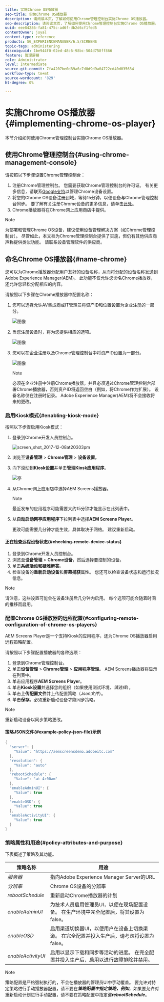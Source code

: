 ```yaml
---
title: 实施Chrome OS播放器
seo-title: 实施Chrome OS播放器
description: 请阅读本页，了解如何使用Chrome管理控制台实施Chrome OS播放器。
seo-description: 请阅读本页，了解如何使用Chrome管理控制台实施Chrome OS播放器。
uuid: eee84286-fa81-475c-ad6f-db2d6cf1fed5
contentOwner: jsyal
content-type: reference
products: SG_EXPERIENCEMANAGER/6.5/SCREENS
topic-tags: administering
discoiquuid: 1be944f0-02ed-48c6-98bc-504d758ff866
feature: 管理屏幕
role: Administrator
level: Intermediate
source-git-commit: 7fa4207be0d89a6c7d0d9d9a04722cd40d035634
workflow-type: tm+mt
source-wordcount: '829'
ht-degree: 0%

---
```



# 实施Chrome OS播放器{#implementing-chrome-os-player}

本节介绍如何使用Chrome管理控制台实施Chrome OS播放器。

## 使用Chrome管理控制台{#using-chrome-management-console}

请按照以下步骤设置Chrome管理控制台：

1. 注册Chrome管理控制台。 您需要获取Chrome管理控制台的许可证。 有关更多信息，请联系[Google支持](https://support.google.com/chrome/a/answer/1375678?hl=en&amp;ref_topic=2935995)以管理Chrome设备设置。
1. 将您的Chrome OS设备注册到域，等待15分钟，以便设备与Chrome管理控制台同步。 要了解有关注册Chrome设备的更多信息，请单击[此处](https://support.google.com/chrome/a/answer/1360534?hl=en)。
1. Chrome播放器将在Chrome网上应用商店中提供。

>[!NOTE]
>
>为部署和管理Chrome OS设备，建议使用设备管理解决方案（如Chrome管理控制台）。 尽管如此，本文档为Chrome管理控制台提供了实施，但仍有其他供应商声称提供类似功能。 请联系设备管理软件的供应商。

## 命名Chrome OS播放器{#name-chrome}

您可以为Chrome播放器分配用户友好的设备名称，从而将分配的设备名称发送到Adobe Experience Manager(AEM)。 此功能不仅允许您命名Chrome播放器，还允许您轻松分配相应的内容。

请按照以下步骤在Chrome播放器中配置名称：

1. 您可以选择允许AV集成商或IT管理员将资产ID和位置设置为企业注册的一部分。

   ![图像](/help/user-guide/assets/chrome-device/chrome1.png)

1. 当您注册设备时，将为您提供相应的选项。

   ![图像](/help/user-guide/assets/chrome-device/chrome2.jpg)

1. 您可以在企业注册以及Chrome管理控制台中将资产ID设置为一部分。

   ![图像](/help/user-guide/assets/chrome-device/chrome3.png)

   >[!NOTE]
   >必须在企业注册中注册Chrome播放器，并且必须通过Chrome管理控制台部署Chrome播放器，否则资产ID将返回空白（例如，将Chrome作为扩展）。 设备名称仅在注册时记录。 Adobe Experience Manager(AEM)将不会接收将来的更改。

### 启用Kiosk模式{#enabling-kiosk-mode}

按照以下步骤启用Kiosk模式：

1. 登录到Chrome开发人员控制台。

   ![screen_shot_2017-12-08at20303pm](assets/screen_shot_2017-12-08at20303pm.png)

1. 浏览至&#x200B;**设备管理** > **Chrome管理** > **设备设置**。
1. 向下滚动到&#x200B;**Kiosk设置**&#x200B;并单击&#x200B;**管理Kiosk应用程序**。

   ![亭](assets/kiosk.png)

1. 从Chrome网上应用店中选择AEM Screens播放器。

   >[!NOTE]
   >
   >最近发布的应用程序可能需要大约15分钟才能显示在此列表中。

1. 从&#x200B;**自动启动网亭应用程序**&#x200B;下拉列表中选择&#x200B;**AEM Screens Player**。

   更改可能需要几分钟才能生效，具体取决于网络。 建议重新启动。

#### 正在检查远程设备状态{#checking-remote-device-status}

1. 登录到Chrome开发人员控制台。
1. 浏览至&#x200B;**设备管理** > **Chrome设备**，然后选择要控制的设备。
1. 单击&#x200B;**系统活动和疑难解答**。
1. 检查设备的&#x200B;**重新启动设备**&#x200B;和&#x200B;**屏幕捕获**&#x200B;属性。 您还可以检查设备状态和运行状况信息。

>[!NOTE]
>
>请注意，这些设置可能会在设备注册后几分钟内启用。 每个选项可能会随着时间的推移而启用。

### 配置Chrome OS播放器的远程配置{#configuring-remote-configuration-of-chrome-os-players}

AEM Screens Player是一个支持Kiosk的应用程序，还为Chrome OS播放器启用远程策略配置。

请按照以下步骤配置播放器的各种选项：

1. 登录到Chrome管理控制台。
1. 单击&#x200B;**设备管理** > **Chrome管理** > **应用程序管理**。 AEM Screens播放器将显示在列表中。
1. 单击应用程序&#x200B;**AEM Screens Player**。
1. 单击&#x200B;**Kiosk设置**&#x200B;并选择您的组织（如果使用测试环境&#x200B;*，请选择*）。
1. 单击&#x200B;**上传配置文件**&#x200B;并上传配置策略（*Json文件*）。
1. 单击&#x200B;**保存**。必须重新启动设备才能同步策略。

>[!NOTE]
>
>重新启动设备以同步策略更改。

#### 策略JSON文件{#example-policy-json-file}示例

```java
{
  "server": {
    "Value": "https://aemscreensdemo.adobeitc.com"
  },
  "resolution": {
    "Value": "auto"
  },
  "rebootSchedule": {
    "Value": "at 4:00am"
  },
  "enableAdminUI": {
    "Value": true
  },
  "enableOSD": {
    "Value": true
  },
  "enableActivityUI": {
    "Value": true
  }
}
```

### 策略属性和用途{#policy-attributes-and-purpose}

下表概述了策略及其功能。

| **策略名称** | **用途** |
|---|---|
| *服务器* | 指向Adobe Experience Manager Server的URL |
| *分辨率* | Chrome OS设备的分辨率 |
| *rebootSchedule* | 重新启动Chrome播放器的计划 |
| *enableAdminUI* | 为技术人员启用管理员UI，以便在现场配置设备。 在生产环境中完全配置后，将其设置为false。 |
| *enableOSD* | 启用渠道切换器UI，以便用户在设备上切换渠道。 在完全配置并投入生产后，请考虑将设置为false。 |
| *enableActivityUI* | 启用以显示下载和同步等活动的进度。 在完全配置并投入生产后，启用以进行故障排除并禁用。 |

>[!NOTE]
>
>策略配置是严格强制执行的，不会在播放器的管理员UI中手动覆盖。 要允许对特定策略进行手动播放器配置，请不要在&#x200B;***策略配置中指定策略，例如***，如果要允许对重新启动计划进行手动配置，请不要在策略配置中指定键&#x200B;***rebootSchedule***。
